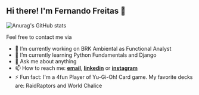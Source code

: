 <h2>Hi there! I'm Fernando Freitas 👋</h2>

![Anurag's GitHub stats](https://github-readme-stats.vercel.app/api?username=freitas2u&show_icons=true&theme=tokyonight)

Feel free to contact me via 

- 🔭 I’m currently working on BRK Ambiental as Functional Analyst
- 🌱 I’m currently learning Python Fundamentals and Django
- 💬 Ask me about anything
- 📫 How to reach me: **<a href="mailto:ffsouza.quality@gmail.com">email</a>**, **[linkedin](https://www.linkedin.com/in/freitas2u)** or **[instagram](https://www.instagram.com/freitas.to)**
- ⚡ Fun fact: I'm a 4fun Player of Yu-Gi-Oh! Card game. My favorite decks are: RaidRaptors and World Chalice
